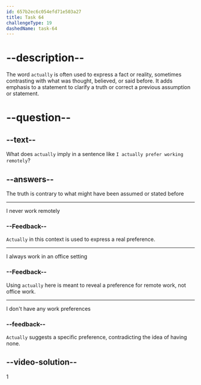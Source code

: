 ```yaml
---
id: 657b2ec6c054efd71e503a27
title: Task 64
challengeType: 19
dashedName: task-64
---
```


# --description--

The word `actually` is often used to express a fact or reality, sometimes contrasting with what was thought, believed, or said before. It adds emphasis to a statement to clarify a truth or correct a previous assumption or statement.

# --question--

## --text--

What does `actually` imply in a sentence like `I actually prefer working remotely`?

## --answers--

The truth is contrary to what might have been assumed or stated before

---

I never work remotely

### --Feedback--

`Actually` in this context is used to express a real preference.

---

I always work in an office setting

### --Feedback--

Using `actually` here is meant to reveal a preference for remote work, not office work.

---

I don't have any work preferences

### --feedback--

`Actually` suggests a specific preference, contradicting the idea of having none.

## --video-solution--

1
